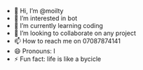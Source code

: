 - 👋 Hi, I’m @moilty
- 👀 I’m interested in bot
- 🌱 I’m currently learning coding
- 💞️ I’m looking to collaborate on any project
- 📫 How to reach me on 07087874141
- 😄 Pronouns: I
- ⚡ Fun fact: life is like a bycicle

<!---
moilty/moilty is a ✨ special ✨ repository because its `README.md` (this file) appears on your GitHub profile.
You can click the Preview link to take a look at your changes.
--->

